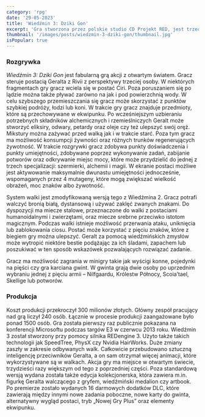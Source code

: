 ```yaml
---
category: 'rpg'
date: '29-05-2023'
title: 'Wiedźmin 3: Dziki Gon'
excerpt: 'Gra stworzona przez polskie studio CD Projekt RED, jest trzecią odsłoną popularnej serii gier RPG opartych na powieściach Andrzeja Sapkowskiego. Oferuje niezwykłą przygodę w świecie fantasy, pełną niebezpieczeństw, tajemnic i emocjonujących wyborów, które mają wpływ na dalszy rozwój fabuły.'
thumbnail: '/images/posts/wiedzmin-3-dziki-gon/thumbnail.jpg'
isPopular: true
---
```


### Rozgrywka

_Wiedźmin 3: Dziki Gon_ jest fabularną grą akcji z otwartym światem. Gracz steruje postacią Geralta z Rivii z perspektywy trzeciej osoby. W niektórych fragmentach gry gracz wciela się w postać Ciri. Poza poruszaniem się po lądzie można także pływać zarówno na jak i pod powierzchnią wody. W celu szybszego przemieszczania się gracz może skorzystać z punktów szybkiej podróży, łodzi lub koni. W trakcie gry gracz znajduje przedmioty, które są przechowywane w ekwipunku. Po wcześniejszym uzbieraniu potrzebnych składników alchemicznych i rzemieślniczych Geralt może stworzyć eliksiry, odwary, petardy oraz oleje czy też ulepszyć swój oręż. Mikstury można zażywać przed walką jak i w trakcie starć. Poza tym gracz ma możliwość konsumpcji żywności oraz różnych trunków regenerujących żywotność. W trakcie rozgrywki gracz zdobywa punkty doświadczenia i punkty umiejętności, zdobywane poprzez wykonywanie zadań, zabijanie potworów oraz odkrywanie miejsc mocy, które może przydzielić do jednej z trzech specjalizacji: szermierki, alchemii i magii. W ekranie postaci możliwe jest aktywowanie maksymalnie dwunastu umiejętności jednocześnie, wspomaganych przez 4 mutageny, które mogą zwiększać wielkość obrażeń, moc znaków albo żywotność.

System walki jest zmodyfikowaną wersją tego z Wiedźmina 2. Gracz potrafi walczyć bronią białą, dystansową i używać zaklęć zwanych znakami. Do dyspozycji ma miecze stalowe, przeznaczone do walki z postaciami humanoidalnymi i zwierzętami, oraz miecze srebrne przeciwko istotom magicznym. Podczas walki istnieje możliwość przerwania ataku, uniknięcia lub zablokowania ciosu. Postać może korzystać z pięciu znaków, które z biegiem gry można ulepszyć. Geralt za pomocą wiedźmińskich zmysłów może wytropić niektóre bestie podążając za ich śladami, zapachem lub poszukiwać w ten sposób wskazówek pozwalających rozwiązać zadanie.

Gracz ma możliwość zagrania w minigry takie jak wyścigi konne, pojedynki na pięści czy gra karciana gwint. W gwinta grają dwie osoby po uprzednim wybraniu jednej z pięciu armii – Nilfgaardu, Królestw Północy, Scoia’tael, Skellige lub potworów.

### Produkcja

Koszt produkcji przekroczył 300 milionów złotych. Główny zespół pracujący nad grą liczył 240 osób. Łącznie w procesie produkcji zaangażowane było ponad 1500 osób. Gra została pierwszy raz publicznie pokazana na konferencji Microsoftu podczas targów E3 w czerwcu 2013 roku.
Wiedźmin 3 został stworzony przy pomocy silnika REDengine 3. Użyto także takich technologii jak SpeedTree, PhysX czy Nvidia HairWorks. Duże zmiany zaszły w zakresie odbywanych walk. Całkowicie przebudowano sztuczną inteligencję przeciwników Geralta, a on sam otrzymał więcej animacji, które wykorzystywane są w walkach. Akcja gry ma miejsce w otwartym świecie, trzydzieści razy większym od tego z poprzedniej części.
Poza standardową wersją wydana została także edycja kolekcjonerska, która zawiera m.in. figurkę Geralta walczącego z gryfem, wiedźmiński medalion czy artbook. Po premierze zostało wydanych 16 darmowych dodatków DLC, które zawierają między innymi nowe zadania poboczne, nowe karty do gwinta, alternatywny wygląd postaci, tryb „Nowej Gry Plus” oraz elementy ekwipunku.
